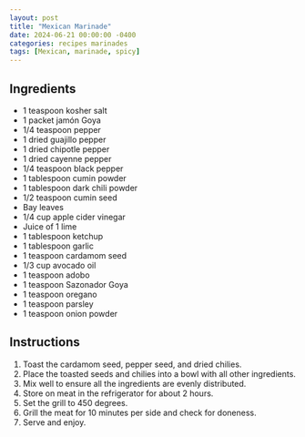 ```yaml
---
layout: post
title: "Mexican Marinade"
date: 2024-06-21 00:00:00 -0400
categories: recipes marinades
tags: [Mexican, marinade, spicy]
---
```


## Ingredients

- 1 teaspoon kosher salt
- 1 packet jamón Goya
- 1/4 teaspoon pepper
- 1 dried guajillo pepper
- 1 dried chipotle pepper
- 1 dried cayenne pepper
- 1/4 teaspoon black pepper
- 1 tablespoon cumin powder
- 1 tablespoon dark chili powder
- 1/2 teaspoon cumin seed
- Bay leaves
- 1/4 cup apple cider vinegar
- Juice of 1 lime
- 1 tablespoon ketchup
- 1 tablespoon garlic
- 1 teaspoon cardamom seed
- 1/3 cup avocado oil
- 1 teaspoon adobo
- 1 teaspoon Sazonador Goya
- 1 teaspoon oregano
- 1 teaspoon parsley
- 1 teaspoon onion powder

## Instructions

1. Toast the cardamom seed, pepper seed, and dried chilies.
2. Place the toasted seeds and chilies into a bowl with all other ingredients.
3. Mix well to ensure all the ingredients are evenly distributed.
4. Store on meat in the refrigerator for about 2 hours.
5. Set the grill to 450 degrees.
6. Grill the meat for 10 minutes per side and check for doneness.
7. Serve and enjoy.